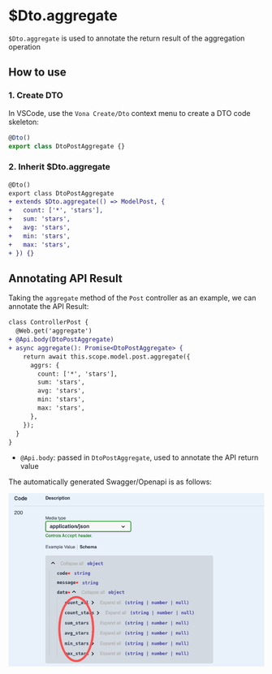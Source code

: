 # $Dto.aggregate

`$Dto.aggregate` is used to annotate the return result of the aggregation operation

## How to use

### 1. Create DTO

In VSCode, use the `Vona Create/Dto` context menu to create a DTO code skeleton:

``` typescript
@Dto()
export class DtoPostAggregate {}
```

### 2. Inherit $Dto.aggregate

``` diff
@Dto()
export class DtoPostAggregate
+ extends $Dto.aggregate(() => ModelPost, {
+   count: ['*', 'stars'],
+   sum: 'stars',
+   avg: 'stars',
+   min: 'stars',
+   max: 'stars',
+ }) {}
```

## Annotating API Result

Taking the `aggregate` method of the `Post` controller as an example, we can annotate the API Result:

``` diff
class ControllerPost {
  @Web.get('aggregate')
+ @Api.body(DtoPostAggregate)
+ async aggregate(): Promise<DtoPostAggregate> {
    return await this.scope.model.post.aggregate({
      aggrs: {
        count: ['*', 'stars'],
        sum: 'stars',
        avg: 'stars',
        min: 'stars',
        max: 'stars',
      },
    });
  }
}
```

- `@Api.body`: passed in `DtoPostAggregate`, used to annotate the API return value

The automatically generated Swagger/Openapi is as follows:

![](../../../../assets/img/orm/dto/dto-8.png)
